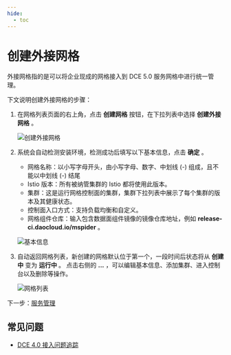 ```yaml
---
hide:
  - toc
---
```


# 创建外接网格

外接网格指的是可以将企业现成的网格接入到 DCE 5.0 服务网格中进行统一管理。

下文说明创建外接网格的步骤：

1. 在网格列表页面的右上角，点击 __创建网格__ 按钮，在下拉列表中选择 __创建外接网格__ 。

    ![创建外接网格](https://docs.daocloud.io/daocloud-docs-images/docs/zh/docs/mspider/images/external01.png)

1. 系统会自动检测安装环境，检测成功后填写以下基本信息，点击 __确定__ 。

    - 网格名称：以小写字母开头，由小写字母、数字、中划线 (-) 组成，且不能以中划线 (-) 结尾
    - Istio 版本：所有被纳管集群的 Istio 都将使用此版本。
    - 集群：这是运行网格控制面的集群，集群下拉列表中展示了每个集群的版本及其健康状态。
    - 控制面入口方式：支持负载均衡和自定义。
    - 网格组件仓库：输入包含数据面组件镜像的镜像仓库地址，例如 __release-ci.daocloud.io/mspider__ 。
  
    ![基本信息](https://docs.daocloud.io/daocloud-docs-images/docs/zh/docs/mspider/images/create-mesh02.png)

1. 自动返回网格列表，新创建的网格默认位于第一个，一段时间后状态将从 __创建中__ 变为 __运行中__ 。
   点击右侧的 __...__ ，可以编辑基本信息、添加集群、进入控制台以及删除等操作。

    ![网格列表](https://docs.daocloud.io/daocloud-docs-images/docs/zh/docs/mspider/images/external02.png)

下一步：[服务管理](../service-list/README.md)

## 常见问题

- [DCE 4.0 接入问题追踪](../../troubleshoot/dce4.0-issues.md)
